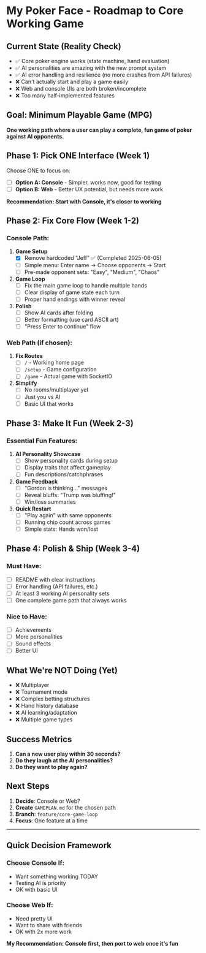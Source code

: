 # My Poker Face - Roadmap to Core Working Game

## Current State (Reality Check)
- ✅ Core poker engine works (state machine, hand evaluation)
- ✅ AI personalities are amazing with the new prompt system
- ✅ AI error handling and resilience (no more crashes from API failures)
- ❌ Can't actually start and play a game easily
- ❌ Web and console UIs are both broken/incomplete
- ❌ Too many half-implemented features

## Goal: Minimum Playable Game (MPG)
**One working path where a user can play a complete, fun game of poker against AI opponents.**

## Phase 1: Pick ONE Interface (Week 1)
Choose ONE to focus on:
- [ ] **Option A: Console** - Simpler, works now, good for testing
- [ ] **Option B: Web** - Better UX potential, but needs more work

**Recommendation: Start with Console, it's closer to working**

## Phase 2: Fix Core Flow (Week 1-2)

### Console Path:
1. **Game Setup**
   - [x] Remove hardcoded "Jeff" ✅ (Completed 2025-06-05)
   - [ ] Simple menu: Enter name → Choose opponents → Start
   - [ ] Pre-made opponent sets: "Easy", "Medium", "Chaos"

2. **Game Loop**
   - [ ] Fix the main game loop to handle multiple hands
   - [ ] Clear display of game state each turn
   - [ ] Proper hand endings with winner reveal

3. **Polish**
   - [ ] Show AI cards after folding
   - [ ] Better formatting (use card ASCII art)
   - [ ] "Press Enter to continue" flow

### Web Path (if chosen):
1. **Fix Routes**
   - [ ] `/` - Working home page
   - [ ] `/setup` - Game configuration 
   - [ ] `/game` - Actual game with SocketIO

2. **Simplify**
   - [ ] No rooms/multiplayer yet
   - [ ] Just you vs AI
   - [ ] Basic UI that works

## Phase 3: Make It Fun (Week 2-3)

### Essential Fun Features:
1. **AI Personality Showcase**
   - [ ] Show personality cards during setup
   - [ ] Display traits that affect gameplay
   - [ ] Fun descriptions/catchphrases

2. **Game Feedback**
   - [ ] "Gordon is thinking..." messages
   - [ ] Reveal bluffs: "Trump was bluffing!"
   - [ ] Win/loss summaries

3. **Quick Restart**
   - [ ] "Play again" with same opponents
   - [ ] Running chip count across games
   - [ ] Simple stats: Hands won/lost

## Phase 4: Polish & Ship (Week 3-4)

### Must Have:
- [ ] README with clear instructions
- [ ] Error handling (API failures, etc.)
- [ ] At least 3 working AI personality sets
- [ ] One complete game path that always works

### Nice to Have:
- [ ] Achievements
- [ ] More personalities
- [ ] Sound effects
- [ ] Better UI

## What We're NOT Doing (Yet)
- ❌ Multiplayer
- ❌ Tournament mode
- ❌ Complex betting structures
- ❌ Hand history database
- ❌ AI learning/adaptation
- ❌ Multiple game types

## Success Metrics
1. **Can a new user play within 30 seconds?**
2. **Do they laugh at the AI personalities?**
3. **Do they want to play again?**

## Next Steps
1. **Decide**: Console or Web?
2. **Create** `GAMEPLAN.md` for the chosen path
3. **Branch**: `feature/core-game-loop`
4. **Focus**: One feature at a time

---

## Quick Decision Framework

### Choose Console If:
- Want something working TODAY
- Testing AI is priority
- OK with basic UI

### Choose Web If:
- Need pretty UI
- Want to share with friends
- OK with 2x more work

**My Recommendation: Console first, then port to web once it's fun**